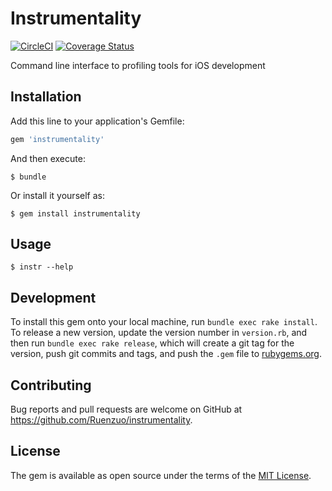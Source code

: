 # Instrumentality

[![CircleCI](https://circleci.com/gh/Ruenzuo/instrumentality.svg?style=svg&circle-token=71523995bd17c73c1ce365df507d24cb0bc1e3c4)](https://circleci.com/gh/Ruenzuo/instrumentality)
[![Coverage Status](https://coveralls.io/repos/github/Ruenzuo/instrumentality/badge.svg?branch=master)](https://coveralls.io/github/Ruenzuo/instrumentality?branch=master)

Command line interface to profiling tools for iOS development

## Installation

Add this line to your application's Gemfile:

```ruby
gem 'instrumentality'
```

And then execute:

    $ bundle

Or install it yourself as:

    $ gem install instrumentality

## Usage

    $ instr --help

## Development

To install this gem onto your local machine, run `bundle exec rake install`. To release a new version, update the version number in `version.rb`, and then run `bundle exec rake release`, which will create a git tag for the version, push git commits and tags, and push the `.gem` file to [rubygems.org](https://rubygems.org).

## Contributing

Bug reports and pull requests are welcome on GitHub at https://github.com/Ruenzuo/instrumentality.

## License

The gem is available as open source under the terms of the [MIT License](http://opensource.org/licenses/MIT).
